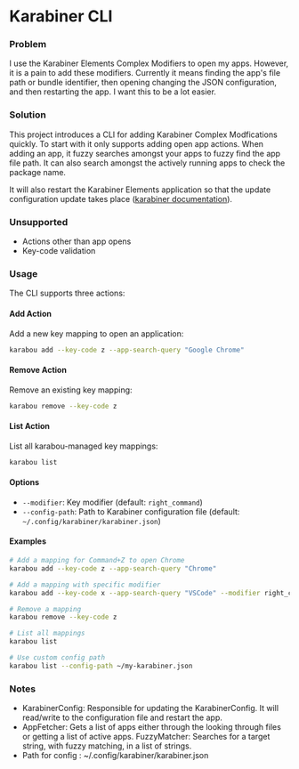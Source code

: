 # Karabiner CLI

### Problem

I use the Karabiner Elements Complex Modifiers to open my apps. However, it is a pain to add these modifiers. Currently it means finding the app's file path or bundle identifier, then opening changing
the JSON configuration, and then restarting the app. I want this to be a lot easier.

### Solution

This project introduces a CLI for adding Karabiner Complex Modfications quickly. To start with it only supports adding open app actions. When adding an app, it
fuzzy searches amongst your apps to fuzzy find the app file path. It can also search amongst the actively running apps to check the package name.

It will also restart the Karabiner Elements application so that the update configuration update takes place ([karabiner documentation](https://karabiner-elements.pqrs.org/docs/manual/misc/configuration-file-path/)).

### Unsupported

* Actions other than app opens
* Key-code validation

### Usage

The CLI supports three actions:

#### Add Action
Add a new key mapping to open an application:
```bash
karabou add --key-code z --app-search-query "Google Chrome"
```

#### Remove Action
Remove an existing key mapping:
```bash
karabou remove --key-code z
```

#### List Action
List all karabou-managed key mappings:
```bash
karabou list
```

#### Options
* `--modifier`: Key modifier (default: `right_command`)
* `--config-path`: Path to Karabiner configuration file (default: `~/.config/karabiner/karabiner.json`)

#### Examples
```bash
# Add a mapping for Command+Z to open Chrome
karabou add --key-code z --app-search-query "Chrome"

# Add a mapping with specific modifier
karabou add --key-code x --app-search-query "VSCode" --modifier right_command

# Remove a mapping
karabou remove --key-code z

# List all mappings
karabou list

# Use custom config path
karabou list --config-path ~/my-karabiner.json
``` 

### Notes
* KarabinerConfig: Responsible for updating the KarabinerConfig. It will read/write to the configuration file and restart the app.
* AppFetcher: Gets a list of apps either through the looking through files or getting a list of active apps.
FuzzyMatcher: Searches for a target string, with fuzzy matching, in a list of strings.
* Path for config : ~/.config/karabiner/karabiner.json